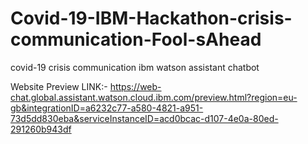 # Covid-19-IBM-Hackathon-crisis-communication-Fool-sAhead
covid-19 crisis communication ibm watson assistant chatbot

Website Preview LINK:- https://web-chat.global.assistant.watson.cloud.ibm.com/preview.html?region=eu-gb&integrationID=a6232c77-a580-4821-a951-73d5dd830eba&serviceInstanceID=acd0bcac-d107-4e0a-80ed-291260b943df
